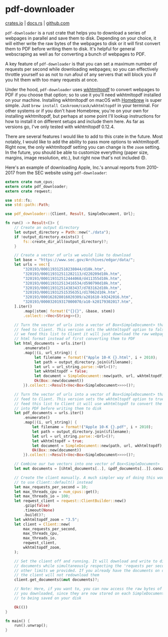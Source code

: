 # pdf-downloader

[crates.io](https://crates.io/crates/pdf-downloader) |
[docs.rs](https://docs.rs/pdf-downloader) |
[github.com](https://github.com/bcmyers/pdf-downloader)

`pdf-downloader` is a rust crate that helps you to download a series of
webpages in parallel and save them to disk. Depending on your
choice, it will either write the raw bytes of the webpages to disk or it will
first convert them to PDF before writing them to disk. It's helpful for general
webscraping as well as for converting a bunch of webpages to PDF.

A key feature of `pdf-downloader` is that you can set a maximum
number of requests per second while downloading webpages; so you can effectively throttle
yourself so as not to run afoul of any servers that will block you if you
hit them with too many requests at once.

Under the hood, `pdf-downloader` uses [wkhtmltopdf](https://wkhtmltopdf.org/) to
convert webpages to PDF if you choose that option; so to use it you'll need
wkhtmltopdf installed on your machine. Installing wkhtmltopdf on macOS with
[Homebrew](https://brew.sh/) is super simple. Just `brew install Caskroom/cask/wkhtmltopdf`
in your terminal. For other systems or if you don't have Homebrew, you're on your own
for installing wkhtmltopdf, but perhaps at some point I'll lookup instructions for how to
install it on different setups and include them here. As far as versions go, I've only tested
with wkhtmltopdf 0.12.4.

There are several features I would like to add to this crate in the future. Most notably,
I would like to add the ability to pass more options to wkhtmltopdf. Right now,
the only wkhtmltopdf setting you can change is the `zoom` setting. In the future,
you should be able to customize everything (paper size, margins, image resolution, etc.),
but right now that's not included 😞.

Here's an example of downloading Apple, Inc.'s annual reports from 2010-2017
from the SEC website using `pdf-downloader`:

```rust
extern crate num_cpus;
extern crate pdf_downloader;
extern crate reqwest;

use std::fs;
use std::path::Path;

use pdf_downloader::{Client, Result, SimpleDocument, Url};

fn run() -> Result<()> {
    // Create an output directory
    let output_directory = Path::new("./data");
    if !output_directory.exists() {
        fs::create_dir_all(output_directory)?;
    }

    // Create a vector of urls we would like to download
    let base = "https://www.sec.gov/Archives/edgar/data/";
    let urls = vec![
        "320193/000119312510238044/d10k.htm",
        "320193/000119312511282113/d220209d10k.htm",
        "320193/000119312512444068/d411355d10k.htm",
        "320193/000119312513416534/d590790d10k.htm",
        "320193/000119312514383437/d783162d10k.htm",
        "320193/000119312515356351/d17062d10k.htm",
        "320193/000162828016020309/a201610-k9242016.htm",
        "320193/000032019317000070/a10-k20179302017.htm",
    ].iter()
        .map(|stem| format!("{}{}", &base, stem))
        .collect::<Vec<String>>();

    // Turn the vector of urls into a vector of Box<SimpleDocument> that we can
    // feed to Client. This version sets the wkhtmltopdf option to false; so when
    // we feed this list to Client it will just download the raw webpages in
    // html format instead of first converting them to PDF
    let html_documents = urls.iter()
        .enumerate()
        .map(|(i, url_string)| {
             let filename = format!("Apple 10-K {}.html", i + 2010);
             let path = output_directory.join(&filename);
             let url = url_string.parse::<Url>()?;
             let wkhtmltopdf = false;
             let document = SimpleDocument::new(path, url, wkhtmltopdf);
             Ok(Box::new(document))
        }).collect::<Result<Vec<Box<SimpleDocument>>>>()?;

    // Turn the vector of urls into a vector of Box<SimpleDocument> that we can
    // feed to Client. This version sets the wkhtmltopdf option to true; so when we
    // feed this list to Client it will use wkhtmltopdf to convert the webpages
    // into PDF before writing them to disk
    let pdf_documents = urls.iter()
        .enumerate()
        .map(|(i, url_string)| {
            let filename = format!("Apple 10-K {}.pdf", i + 2010);
            let path = output_directory.join(&filename);
            let url = url_string.parse::<Url>()?;
            let wkhtmltopdf = true;
            let document = SimpleDocument::new(path, url, wkhtmltopdf);
            Ok(Box::new(document))
        }).collect::<Result<Vec<Box<SimpleDocument>>>>()?;

    // Combine our two vectors into one vector of Box<SimpleDocument>
    let mut documents = [&html_documents[..], &pdf_documents[..]].concat();

    // Create the client manually. A much simpler way of doing this would be
    // to use Client::default() instead
    let max_requests_per_second = 10;
    let max_threads_cpu = num_cpus::get();
    let max_threads_io = 100;
    let reqwest_client = reqwest::ClientBuilder::new()
        .gzip(false)
        .timeout(None)
        .build()?;
    let wkhtmltopdf_zoom = "3.5";
    let client = Client::new(
        max_requests_per_second,
        max_threads_cpu,
        max_threads_io,
        reqwest_client,
        wkhtmltopdf_zoom,
    );

    // Set the client off and running. It will download and write to disk all the
    // documents while simultaneously respecting the 'requests per second' and
    // other limits we provided. If you already have the documents on disk,
    // the client will not redownload them
    client.get_documents(&mut documents)?;

    // Note: Here, if you want to, you can now access the raw bytes of all the urls
    // you downloaded, since they are now stored on each SimpleDocument in addition
    // to being saved on your disk

    Ok(())
}

fn main() {
    run().unwrap();
}
```
